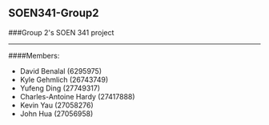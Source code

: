 
## SOEN341-Group2
###Group 2's SOEN 341 project
***
####Members:
  - David Benalal (6295975)
  - Kyle Gehmlich (26743749)
  - Yufeng Ding (27749317)
  - Charles-Antoine Hardy (27417888)
  - Kevin Yau (27058276)
  - John Hua (27056958)
